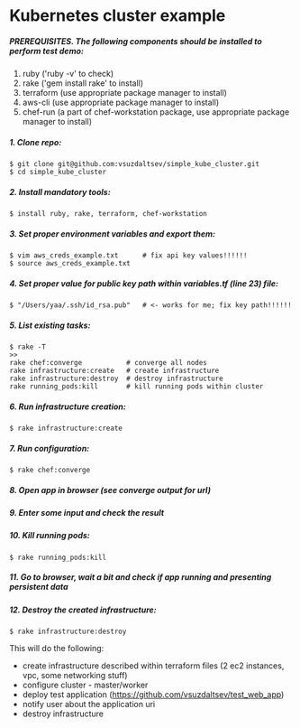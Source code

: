 # Kubernetes cluster example

##### PREREQUISITES. The following components should be installed to perform test demo:
1. ruby ('ruby -v' to check)
2. rake ('gem install rake' to install)
3. terraform (use appropriate package manager to install)
4. aws-cli (use appropriate package manager to install)
5. chef-run (a part of chef-workstation package, use appropriate package manager to install)

##### 1. Clone repo:
```
$ git clone git@github.com:vsuzdaltsev/simple_kube_cluster.git
$ cd simple_kube_cluster
```
##### 2. Install mandatory tools:
```
$ install ruby, rake, terraform, chef-workstation
```
##### 3. Set proper environment variables and export them:
```
$ vim aws_creds_example.txt      # fix api key values!!!!!!
$ source aws_creds_example.txt
```
##### 4. Set proper value for public key path within variables.tf (line 23) file:
```
$ "/Users/yaa/.ssh/id_rsa.pub"   # <- works for me; fix key path!!!!!! 
```
##### 5. List existing tasks:
```
$ rake -T
>>
rake chef:converge           # converge all nodes
rake infrastructure:create   # create infrastructure
rake infrastructure:destroy  # destroy infrastructure
rake running_pods:kill       # kill running pods within cluster
```
##### 6. Run infrastructure creation:
```
$ rake infrastructure:create
```
##### 7. Run configuration:
```
$ rake chef:converge
```
##### 8. Open app in browser (see converge output for url)
##### 9. Enter some input and check the result
##### 10. Kill running pods:
```
$ rake running_pods:kill
```
##### 11. Go to browser, wait a bit and check if app running and presenting persistent data
##### 12. Destroy the created infrastructure:
```
$ rake infrastructure:destroy
```

This will do the following:
- create infrastructure described within terraform files (2 ec2 instances, vpc, some networking stuff)
- configure cluster - master/worker
- deploy test application (https://github.com/vsuzdaltsev/test_web_app)
- notify user about the application uri
- destroy infrastructure

